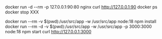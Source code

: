 docker run -d --rm -p 127.0.0.1:90:80 nginx
curl http://127.0.0.1:90
docker ps
docker stop XXX



docker run --rm -v $(pwd):/usr/src/app -w /usr/src/app node:18 npm install
docker run --rm -d -v $(pwd):/usr/src/app -w /usr/src/app -p 3000:3000 node:18 npm start
curl http://127.0.0.1:3000
